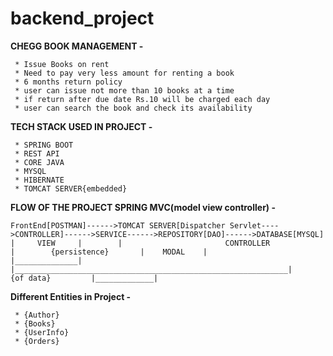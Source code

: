 # backend_project

**CHEGG BOOK MANAGEMENT -**

     * Issue Books on rent
     * Need to pay very less amount for renting a book    
     * 6 months return policy
     * user can issue not more than 10 books at a time
     * if return after due date Rs.10 will be charged each day
     * user can search the book and check its availability
     
     
     
**TECH STACK USED IN PROJECT -**

     * SPRING BOOT
     * REST API
     * CORE JAVA
     * MYSQL
     * HIBERNATE
     * TOMCAT SERVER{embedded}


**FLOW OF THE PROJECT  SPRING MVC(model view controller) -**

    FrontEnd[POSTMAN]------>TOMCAT SERVER[Dispatcher Servlet---->CONTROLLER]------>SERVICE------>REPOSITORY[DAO]------>DATABASE[MYSQL]
    |     VIEW     |        |                       CONTROLLER                            |        {persistence}       |    MODAL    | 
    |______________|        |_____________________________________________________________|          {of data}         |_____________|
    
**Different Entities in Project -**
     
     * {Author}          
     * {Books}         
     * {UserInfo}       
     * {Orders}
     
     
 
     

